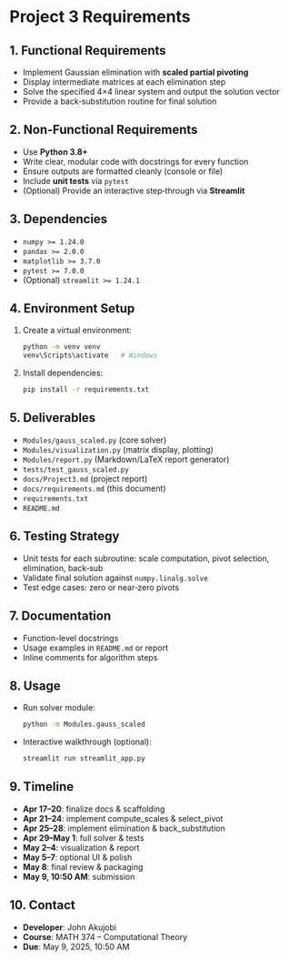 # Project 3 Requirements

## 1. Functional Requirements
- Implement Gaussian elimination with **scaled partial pivoting**
- Display intermediate matrices at each elimination step
- Solve the specified 4×4 linear system and output the solution vector
- Provide a back‑substitution routine for final solution

## 2. Non‑Functional Requirements
- Use **Python 3.8+**
- Write clear, modular code with docstrings for every function
- Ensure outputs are formatted cleanly (console or file)
- Include **unit tests** via `pytest`
- (Optional) Provide an interactive step‑through via **Streamlit**

## 3. Dependencies
- `numpy >= 1.24.0`
- `pandas >= 2.0.0`
- `matplotlib >= 3.7.0`
- `pytest >= 7.0.0`
- (Optional) `streamlit >= 1.24.1`

## 4. Environment Setup
1. Create a virtual environment:
   ```bash
   python -m venv venv
   venv\Scripts\activate   # Windows
   ```
2. Install dependencies:
   ```bash
   pip install -r requirements.txt
   ```

## 5. Deliverables
- `Modules/gauss_scaled.py` (core solver)
- `Modules/visualization.py` (matrix display, plotting)
- `Modules/report.py` (Markdown/LaTeX report generator)
- `tests/test_gauss_scaled.py`
- `docs/Project3.md` (project report)
- `docs/requirements.md` (this document)
- `requirements.txt`
- `README.md`

## 6. Testing Strategy
- Unit tests for each subroutine: scale computation, pivot selection, elimination, back‑sub
- Validate final solution against `numpy.linalg.solve`
- Test edge cases: zero or near‑zero pivots

## 7. Documentation
- Function-level docstrings
- Usage examples in `README.md` or report
- Inline comments for algorithm steps

## 8. Usage

- Run solver module:

  ```bash
  python -m Modules.gauss_scaled
  ```

- Interactive walkthrough (optional):

  ```bash
  streamlit run streamlit_app.py
  ```

## 9. Timeline

- **Apr 17–20**: finalize docs & scaffolding
- **Apr 21–24**: implement compute_scales & select_pivot
- **Apr 25–28**: implement elimination & back_substitution
- **Apr 29–May 1**: full solver & tests
- **May 2–4**: visualization & report
- **May 5–7**: optional UI & polish
- **May 8**: final review & packaging
- **May 9, 10:50 AM**: submission

## 10. Contact

- **Developer**: John Akujobi
- **Course**: MATH 374 – Computational Theory
- **Due**: May 9, 2025, 10:50 AM
